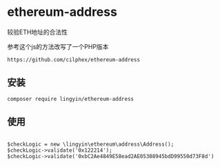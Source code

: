 # ethereum-address
较验ETH地址的合法性   

参考这个js的方法改写了一个PHP版本
```
https://github.com/cilphex/ethereum-address
```

## 安装  

```
composer require lingyin/ethereum-address
```

## 使用

```

$checkLogic = new \lingyin\ethereum\address\Address();
$checkLogic->validate('0x122214');
$checkLogic->validate('0xbC2Ae4849E58ead2AE05308945bdD99550d73F8d')

```